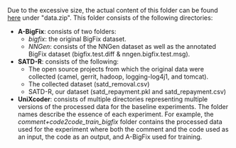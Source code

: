 Due to the excessive size, the actual content of this folder can be found [here](https://drive.google.com/drive/folders/1KCG0V2FOnUcdzR-Huqb_9wJwsI3pQqzR?usp=share_link) under "data.zip". This folder consists of the following directories:
- **A-BigFix**: consists of two folders:
   - *bigfix*: the original BigFix dataset.
   - *NNGen*: consists of the NNGen dataset as well as the annotated BigFix dataset (bigfix.test.diff & nngen.bigfix.test.msg).
- **SATD-R**: consists of the following:
   - The open source projects from which the original data were collected (camel, gerrit, hadoop, logging-log4j1, and tomcat).
   - The collected dataset (satd_removal.csv)
   - SATD-R, our dataset (satd_repayment.pkl and satd_repayment.csv)
- **UniXcoder**: consists of multiple directories representing multiple versions of the processed data for the baseline experiments. The folder names describe the essence of each experiment. For example, the *comment+code2code_train_bigfix* folder contains the processed data used for the experiment where both the comment and the code used as an input, the code as an output, and A-BigFix used for training.
